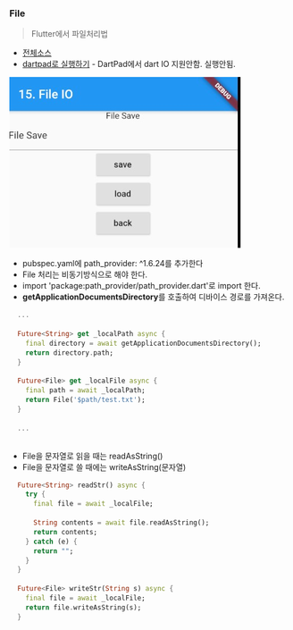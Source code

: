 ### File
> Flutter에서 파일처리법

- [전체소스](../../lib/io/FileIOExample.dart)
- [dartpad로 실행하기](https://dartpad.dev/549df87e1a95fee23e25ad3b064a8217?null_safety=false) - DartPad에서 dart IO 지원안함. 실행안됨.

![](../images/FileIOExample.jpg)

- pubspec.yaml에 path_provider: ^1.6.24를 추가한다
- File 처리는 비동기방식으로 해야 한다.
- import 'package:path_provider/path_provider.dart'로 import 한다.
- **getApplicationDocumentsDirectory**를 호출하여 디바이스 경로를 가져온다.
~~~dart
  ...
  
  Future<String> get _localPath async {
    final directory = await getApplicationDocumentsDirectory();
    return directory.path;
  }

  Future<File> get _localFile async {
    final path = await _localPath;
    return File('$path/test.txt');
  }

  ...
  
~~~

- File을 문자열로 읽을 때는 readAsString()
- File을 문자열로 쓸 때에는 writeAsString(문자열)

~~~dart
  Future<String> readStr() async {
    try {
      final file = await _localFile;

      String contents = await file.readAsString();
      return contents;
    } catch (e) {
      return "";
    }
  }
  
  Future<File> writeStr(String s) async {
    final file = await _localFile;
    return file.writeAsString(s);
  }
~~~




